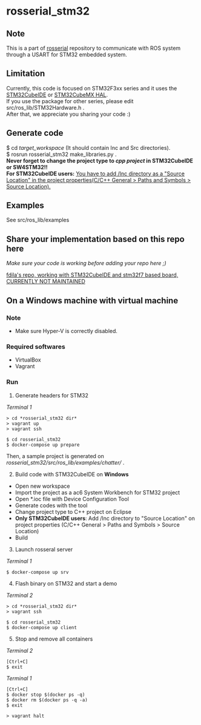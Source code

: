 # rosserial_stm32

## Note
This is a part of [rosserial](https://github.com/ros-drivers/rosserial) repository to communicate with ROS system through a USART for STM32 embedded system.

## Limitation
Currently, this code is focused on STM32F3xx series and it uses the [STM32CubeIDE](https://www.st.com/en/development-tools/stm32cubeide.html) or [STM32CubeMX HAL](http://www.st.com/en/development-tools/stm32cubemx.html).  
If you use the package for other series, please edit src/ros_lib/STM32Hardware.h .  
After that, we appreciate you sharing your code :)  

## Generate code
$ cd _target_workspace_ (It should contain Inc and Src directories).  
$ rosrun rosserial_stm32 make_libraries.py .  
**Never forget to change the project type to _cpp project_ in STM32CubeIDE or SW4STM32!!**  
**For STM32CubeIDE users:** [You have to add /Inc directory as a "Source Location" in the project properties(C/C++ General > Paths and Symbols > Source Location).](https://github.com/yoneken/rosserial_stm32/issues/10#issuecomment-573997253)  

## Examples
See src/ros_lib/examples  

## Share your implementation based on this repo here
_Make sure your code is working before adding your repo here ;)_

[fdila's repo, working with STM32CubeIDE and stm32f7 based board, CURRENTLY NOT MAINTAINED](https://github.com/fdila/rosserial_stm32f7)

## On a Windows machine with virtual machine
### Note

- Make sure Hyper-V is correctly disabled.

### Required softwares
- VirtualBox
- Vagrant

### Run

1. Generate headers for STM32

_Terminal 1_
```
> cd *rosserial_stm32 dir*
> vagrant up
> vagrant ssh

$ cd rosserial_stm32
$ docker-compose up prepare
```

Then, a sample project is generated on _rosserial_stm32/src/ros_lib/examples/chatter/_ .

2. Build code with STM32CubeIDE on **Windows**

- Open new workspace
- Import the project as a ac6 System Workbench for STM32 project
- Open *.ioc file with Device Configuration Tool
- Generate codes with the tool
- Change project type to C++ project on Eclipse
- **Only STM32CubeIDE users**: Add /Inc directory to "Source Location" on project properties (C/C++ General > Paths and Symbols > Source Location)
- Build

3. Launch rosseral server

_Terminal 1_
```
$ docker-compose up srv
```

4. Flash binary on STM32 and start a demo

_Terminal 2_
```
> cd *rosserial_stm32 dir*
> vagrant ssh

$ cd rosserial_stm32
$ docker-compose up client
```
5. Stop and remove all containers

_Terminal 2_
```
[Ctrl+C]
$ exit
```

_Terminal 1_
```
[Ctrl+C]
$ docker stop $(docker ps -q)
$ docker rm $(docker ps -q -a)
$ exit

> vagrant halt
```
